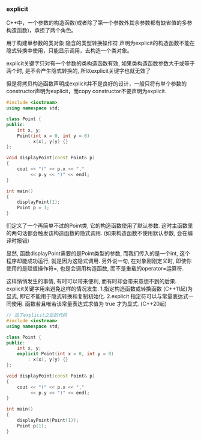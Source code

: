 ### explicit
C++中，一个参数的构造函数(或者除了第一个参数外其余参数都有缺省值的多参构造函数)，承担了两个角色。

用于构建单参数的类对象
隐含的类型转换操作符
声明为explicit的构造函数不能在隐式转换中使用，只能显示调用，去构造一个类对象。

explicit关键字只对有一个参数的类构造函数有效, 如果类构造函数参数大于或等于两个时, 是不会产生隐式转换的, 所以explicit关键字也就无效了

但是将拷贝构造函数声明成explicit并不是良好的设计，一般只将有单个参数的constructor声明为explicit，而copy constructor不要声明为explicit.


```C++
#include <iostream>
using namespace std;

class Point {
public:
    int x, y;
    Point(int x = 0, int y = 0)
        : x(x), y(y) {}
};

void displayPoint(const Point& p) 
{
    cout << "(" << p.x << "," 
         << p.y << ")" << endl;
}

int main()
{
    displayPoint(1);
    Point p = 1;
}
```
们定义了一个再简单不过的Point类, 它的构造函数使用了默认参数. 这时主函数里的两句话都会触发该构造函数的隐式调用. (如果构造函数不使用默认参数, 会在编译时报错)

显然, 函数displayPoint需要的是Point类型的参数, 而我们传入的是一个int, 这个程序却能成功运行, 就是因为这隐式调用. 另外说一句, 在对象刚刚定义时, 即使你使用的是赋值操作符=, 也是会调用构造函数, 而不是重载的operator=运算符.

这样悄悄发生的事情, 有时可以带来便利, 而有时却会带来意想不到的后果. explicit关键字用来避免这样的情况发生.
1.指定构造函数或转换函数 (C++11起)为显式, 即它不能用于隐式转换和复制初始化.
2.explicit 指定符可以与常量表达式一同使用. 函数若且唯若该常量表达式求值为 true 才为显式. (C++20起)

```C++
// 加了explicit之后的代码
#include <iostream>
using namespace std;

class Point {
public:
    int x, y;
    explicit Point(int x = 0, int y = 0)
        : x(x), y(y) {}
};

void displayPoint(const Point& p) 
{
    cout << "(" << p.x << "," 
         << p.y << ")" << endl;
}

int main()
{
    displayPoint(Point(1));
    Point p(1);
}
```
